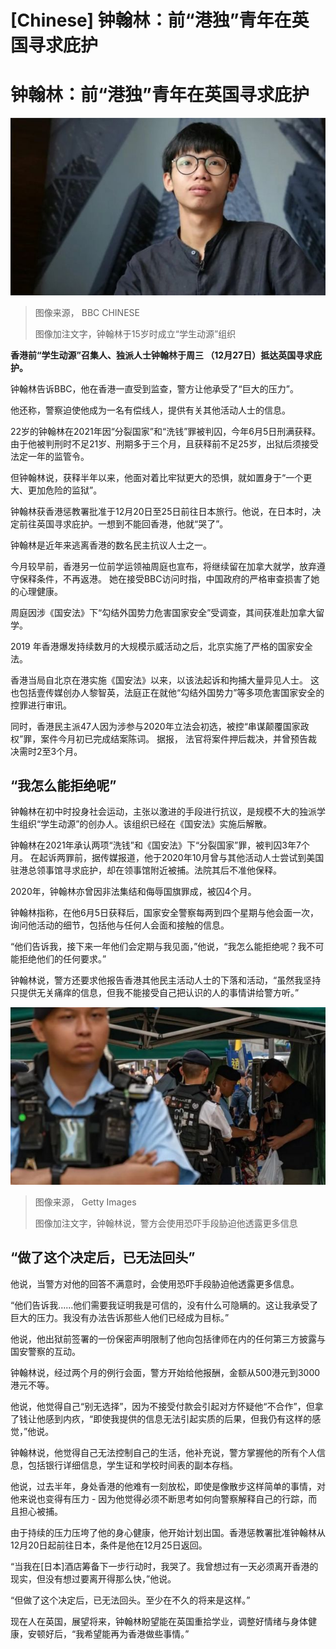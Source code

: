 # [Chinese] 钟翰林：前“港独”青年在英国寻求庇护

#  钟翰林：前“港独”青年在英国寻求庇护


![钟翰林于15岁时成立“学生动源”组织](_132162194_8d84b8cd-c48b-432f-a642-39b3a48d277b.jpg)

> 图像来源，  BBC CHINESE
>
> 图像加注文字，钟翰林于15岁时成立“学生动源”组织

**香港前“学生动源”召集人、独派人士钟翰林于周三 （12月27日）抵达英国寻求庇护。**

钟翰林告诉BBC，他在香港一直受到监查，警方让他承受了“巨大的压力”。

他还称，警察迫使他成为一名有偿线人，提供有关其他活动人士的信息。

22岁的钟翰林在2021年因“分裂国家”和“洗钱”罪被判囚，今年6月5日刑满获释。 由于他被判刑时不足21岁、刑期多于三个月，且获释前不足25岁，出狱后须接受法定一年的监管令。

但钟翰林说，获释半年以来，他面对着比牢狱更大的恐惧，就如置身于“一个更大、更加危险的监狱”。

钟翰林获香港惩教署批准于12月20日至25日前往日本旅行。他说，在日本时，决定前往英国寻求庇护。一想到不能回香港，他就“哭了”。

钟翰林是近年来逃离香港的数名民主抗议人士之一。

今月较早前，香港另一位前学运领袖周庭也宣布，将继续留在加拿大就学，放弃遵守保释条件，不再返港。 她在接受BBC访问时指，中国政府的严格审查损害了她的心理健康。

周庭因涉《国安法》下“勾结外国势力危害国家安全”受调查，其间获准赴加拿大留学。

2019 年香港爆发持续数月的大规模示威活动之后，北京实施了严格的国家安全法。

香港当局自北京在港实施《国安法》以来，以该法起诉和拘捕大量异见人士。 这也包括壹传媒创办人黎智英，法庭正在就他“勾结外国势力”等多项危害国家安全的控罪进行审讯。

同时，香港民主派47人因为涉参与2020年立法会初选，被控“串谋颠覆国家政权”罪，案件今月初已完成结案陈词。 据报， 法官将案件押后裁决，并曾预告裁决需时2至3个月。


##  “我怎么能拒绝呢”

钟翰林在初中时投身社会运动，主张以激进的手段进行抗议，是规模不大的独派学生组织“学生动源”的创办人。该组织已经在《国安法》实施后解散。

钟翰林在2021年承认两项“洗钱”和《国安法》下“分裂国家”罪，被判囚3年7个月。 在起诉两罪前，据传媒报道，他于2020年10月曾与其他活动人士尝试到美国驻港总领事馆寻求庇护，却在领事馆附近被捕。法院其后不准他保释。

2020年，钟翰林亦曾因非法集结和侮辱国旗罪成，被囚4个月。

钟翰林指称，在他6月5日获释后，国家安全警察每两到四个星期与他会面一次，询问他活动的细节，包括他与任何人会面和接触的信息。

“他们告诉我，接下来一年他们会定期与我见面，”他说，“我怎么能拒绝呢？我不可能拒绝他们的任何要求。”

钟翰林说，警方还要求他报告香港其他民主活动人士的下落和活动，“虽然我坚持只提供无关痛痒的信息，但我不能接受自己把认识的人的事情讲给警方听。”

![钟翰林说，警方会使用恐吓手段胁迫他透露更多信息](_132162197_091cb44a-98e8-4d4f-8b88-3722f7c652b5.jpg)

> 图像来源，  Getty Images
>
> 图像加注文字，钟翰林说，警方会使用恐吓手段胁迫他透露更多信息

##  “做了这个决定后，已无法回头”

他说，当警方对他的回答不满意时，会使用恐吓手段胁迫他透露更多信息。

“他们告诉我......他们需要我证明我是可信的，没有什么可隐瞒的。这让我承受了巨大的压力。我没有办法告诉那些人他们已经成为目标。”

他说，他出狱前签署的一份保密声明限制了他向包括律师在内的任何第三方披露与国安警察的互动。

钟翰林说，经过两个月的例行会面，警方开始给他报酬，金额从500港元到3000港元不等。

他说，他觉得自己“别无选择”，因为不接受付款会引起对方怀疑他“不合作”，但拿了钱让他感到内疚，“即使我提供的信息无法引起实质的后果，但我仍有这样的感觉，”他说。

钟翰林说，他觉得自己无法控制自己的生活，他补充说，警方掌握他的所有个人信息，包括银行详细信息，学生证和学校时间表的副本存档。

他说，过去半年，身处香港的他难有一刻放松，即使是像散步这样简单的事情，对他来说也变得有压力 - 因为他觉得必须不断思考如何向警察解释自己的行踪，而且担心被捕。

由于持续的压力压垮了他的身心健康，他开始计划出国。香港惩教署批准钟翰林从12月20日起前往日本，条件是他在12月25日返回。

“当我在[日本]酒店筹备下一步行动时，我哭了。我曾想过有一天必须离开香港的现实，但没有想过要离开得那么快，”他说。

“但做了这个决定后，已无法回头。至少在不久的将来是这样。”

现在人在英国，展望将来，钟翰林盼望能在英国重拾学业，调整好情绪与身体健康，安顿好后，“我希望能再为香港做些事情。”



